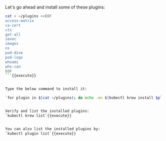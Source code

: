 Let's go ahead and install some of these plugins:

```bash
cat > ~/plugins <<EOF
access-matrix
ca-cert
ctx
get-all
iexec
images
ns
pod-dive
pod-logs
whoami
who-can
EOF
```{{execute}}


Type the below command to install it:

`for plugin in $(cat ~/plugins); do echo -en $(kubectl krew install $plugin);done`{{execute}}  


Verify and list the installed plugins:  
`kubectl krew list`{{execute}}  


You can also list the installed plugins by:  
`kubectl plugin list`{{execute}}  
